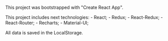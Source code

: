 This project was bootstrapped with "Create React App".

This project includes next technologies:
    - React;
    - Redux;
    - React-Redux;
    - React-Router;
    - Recharts;
    - Material-UI;
    
All data is saved in the LocalStorage.